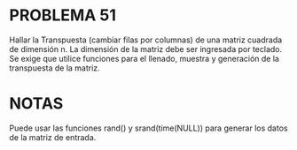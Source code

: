 # PROBLEMA 51

Hallar la Transpuesta (cambiar filas por columnas)  de una matriz cuadrada de dimensión n. La 
dimensión de la matriz debe ser ingresada por teclado. Se exige que utilice funciones para el 
llenado, muestra y generación de la transpuesta de la matriz.
# NOTAS

Puede usar las funciones rand() y srand(time(NULL)) para generar los datos de la matriz de entrada.